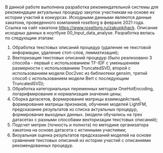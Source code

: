 В данной работе выполнена разработка рекомендательной системы для рекомендации актуальных процедур закупок участникам на основе их истории участий в конкурсах. Исходными данными являются данные хакатона, проведенного компанией roseltorg в феврале 2021 года. 
Ссылка на сайт хакатона https://www.roseltorg.ru/zakupkihack. 
Описание исходных данных в ноутбуке 00_Input_data_analyse. Разработка велась по следующим этапам:
1.	Обработка текстовых описаний процедур (удаление не текстовой информации, удаление стоп-слов, лемматизация);
2.	Векторизация текстовых описаний процедур (было реализовано 3 способа - первый с использованием TF-IDF с уменьшением размерности с использованием TruncatedSVD, второй с использованием модели Doc2vec из библиотеки gensim, третий способ с использованием модели Bert с последующим TruncatedSVD);
3.	Обработка категориальных переменных методом OneHotEncoding, логарифмирование и нормализация значения цены;
4.	Сборка датасетов, формирование матрицы взаимодействий, формирование матрицы признаков, обучение моделей LightFM, предсказание результатов из списка актуальных процедур, формирование выходных данных. (модели обучались на трех датасетах с разными способами векторизации текстовых описаний);
5.	Подсчет метрик (точность и полнота) по методике организатора хакатона на основе датасета с истинными участиями;
6.	Визуальная оценка результатов предсказаний моделей на основе сравнения текстовых описаний из истории участий с описаниями рекомендованных процедур.
